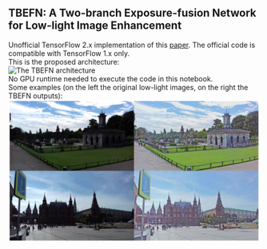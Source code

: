 ## TBEFN: A Two-branch Exposure-fusion Network for Low-light Image Enhancement
Unofficial TensorFlow 2.x implementation of this [paper](https://ieeexplore.ieee.org/document/9261119). The official code is compatible with TensorFlow 1.x only.  
This is the proposed architecture:  
![The TBEFN architecture](https://github.com/lukun199/TBEFN/raw/master/demo_img/Structure.png)  
No GPU runtime needed to execute the code in this notebook.  
Some examples (on the left the original low-light images, on the right the TBEFN outputs):  
![Low-light image enhancements done through TBEFN.](https://github.com/virtualramblas/python-notebooks-repo/raw/main/Colab/TBEFN/TBEFN_demo_image.PNG)
